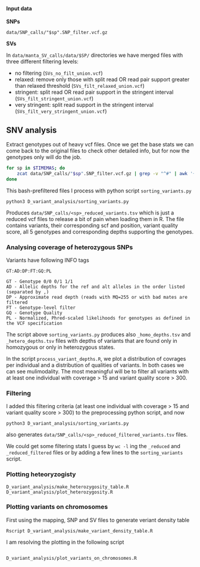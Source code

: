 #### Input data

**SNPs**

`data/SNP_calls/"$sp".SNP_filter.vcf.gz`

**SVs**

In `data/manta_SV_calls/data/$SP/` directories we have merged files with three different filtering levels:

- no filtering (`SVs_no_filt_union.vcf`)
- relaxed: remove only those with split read OR read pair support greater than relaxed threshold (`SVs_filt_relaxed_union.vcf`)
- stringent: split read OR read pair support in the stringent interval (`SVs_filt_stringent_union.vcf`)
- very stringent: split read support in the stringent interval (`SVs_filt_very_stringent_union.vcf`)


## SNV analysis

Extract genotypes out of heavy vcf files. Once we get the base stats we can come back to the original files to check other detailed info, but for now the genotypes only will do the job.

```bash
for sp in $TIMEMAS; do
    zcat data/SNP_calls/"$sp".SNP_filter.vcf.gz | grep -v "^#" | awk '{ if ($7 == "PASS"){ print $0 } }' |  cut -f 1,2,6,10,11,12,13,14 > data/SNP_calls/"$sp".SNP_filter_passed.tsv
done
```

This bash-prefiltered files I process with python script `sorting_variants.py`

```
python3 D_variant_analysis/sorting_variants.py
```

Produces `data/SNP_calls/<sp>_reduced_variants.tsv` which is just a reduced vcf files to release a bit of pain when loading them in R. The file contains variants, their corresponding scf and position, variant quality score, all 5 genotypes and corresponding depths supporting the genotypes.

### Analysing coverage of heterozygous SNPs

Variants have following INFO tags

```
GT:AD:DP:FT:GQ:PL

GT - Genotype 0/0 0/1 1/1
AD - Allelic depths for the ref and alt alleles in the order listed (separated by ,)
DP - Approximate read depth (reads with MQ=255 or with bad mates are filtered
FT - Genotype-level filter
GQ - Genotype Quality
PL - Normalized, Phred-scaled likelihoods for genotypes as defined in the VCF specification
```

The script above `sorting_variants.py` produces also `_homo_depths.tsv` and `_hetero_depths.tsv` files with depths of variants that are found only in homozygous or only in heterozygous states.

In the script `process_variant_depths.R`, we plot a distribution of covrages per individual and a distribution of qualities of variants. In both cases we can see mulimodality. The most meaningful will be to filter all variants with at least one individual with coverage > 15 and variant quality score > 300.

### Filtering

I added this filtering criteria (at least one individual with coverage > 15 and variant quality score > 300) to the preprocessing python script, and now

```
python3 D_variant_analysis/sorting_variants.py
```

also generates `data/SNP_calls/<sp>_reduced_filtered_variants.tsv` files.

We could get some filtering stats I guess by `wc -l` ing the `_reduced` and `_reduced_filtered` files or by adding a few lines to the `sorting_variants` script.

### Plotting heteoryzogisty

```
D_variant_analysis/make_heterozygosity_table.R
D_variant_analysis/plot_heterozygosity.R
```

### Plotting variants on chromosomes

First using the mapping, SNP and SV files to generate veriant density table

```
Rscript D_variant_analysis/make_variant_density_table.R
```

I am resolving the plotting in the following script

```

D_variant_analysis/plot_variants_on_chromosomes.R
```
